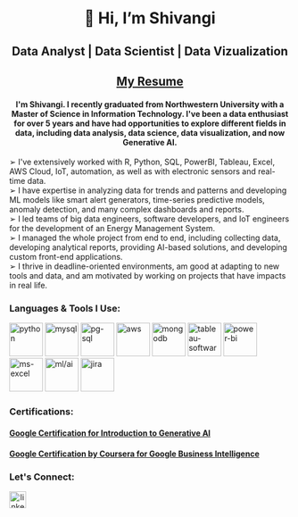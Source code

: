 <h1 align="center">👋 Hi, I’m Shivangi </h1> 
<h2 align="center"> Data Analyst | Data Scientist | Data Vizualization </h2>
<h2 align="center"><a href="https://drive.google.com/file/d/17M_RbFr8Lt_7AJVrKmiobZbAWahrihLG/view?usp=sharing" target="_blank">My Resume</a></h2>
<h4 align="center"> I'm Shivangi. I recently graduated from Northwestern University with a Master of Science in Information Technology. I've been a data enthusiast for over 5 years and have had opportunities to explore different fields in data, including data analysis, data science, data visualization, and now Generative AI. </h4>   


➢ I've extensively worked with R, Python, SQL, PowerBI, Tableau, Excel, AWS Cloud, IoT, automation, as well as with electronic sensors and real-time data.<br>
➢ I have expertise in analyzing data for trends and patterns and developing ML models like smart alert generators, time-series predictive models, anomaly detection, and many complex dashboards and reports.<br>
➢ I led teams of big data engineers, software developers, and IoT engineers for the development of an Energy Management System.<br>
➢ I managed the whole project from end to end, including collecting data, developing analytical reports, providing AI-based solutions, and developing custom front-end applications.<br>
➢ I thrive in deadline-oriented environments, am good at adapting to new tools and data, and am motivated by working on projects that have impacts in real life.<br>
 

<h3>Languages & Tools I Use:</h3>
<p>
   <img src="https://cdn.jsdelivr.net/gh/devicons/devicon/icons/python/python-original.svg" alt="python" width="60" height="60"/>
   <img src="https://cdn.jsdelivr.net/gh/devicons/devicon/icons/mysql/mysql-original-wordmark.svg" alt="mysql" width="60" height="60"/>
   <img src="https://cdn.jsdelivr.net/gh/devicons/devicon/icons/postgresql/postgresql-original-wordmark.svg" alt="pg-sql" width="60" height="60"/>
   <img src="https://cdn.jsdelivr.net/gh/devicons/devicon/icons/amazonwebservices/amazonwebservices-original-wordmark.svg" alt="aws" width="60" height="60"/>
   <img src="https://cdn.jsdelivr.net/gh/devicons/devicon/icons/mongodb/mongodb-original-wordmark.svg" alt="mongodb" width="60" height="60"/>
   <img src="https://img.icons8.com/ios/50/tableau-software.png" alt="tableau-software" alt="tableau" width="60" height="60"/>
   <img src="https://img.icons8.com/color/48/power-bi.png" alt="power-bi" alt="powerbi" width="60" height="60"/>
   <img src="https://img.icons8.com/color/48/ms-excel.png" alt="ms-excel" width="60" height="60"/>
   <img src="https://img.icons8.com/cotton/64/artificial-intelligence.png" alt="ml/ai" width="60" height="60"/>
   <img src="https://img.icons8.com/ios-glyphs/60/000000/jira.png" alt="jira" width="60" height="60" />
</p>

<h3>Certifications:</h3>
<h4> <a href="https://www.cloudskillsboost.google/public_profiles/dca7c18e-f1a4-435e-91bd-d2791944d494/badges/6587541">Google Certification for Introduction to Generative AI</a></h4>
<h4> <a href="https://www.coursera.org/account/accomplishments/professional-cert/N8VZ6WEZV8CH?utm_source=link&utm_medium=certificate&utm_content=cert_image&utm_campaign=sharing_cta&utm_product=prof">Google Certification by Coursera for Google Business Intelligence</a></h4>

<h3>Let's Connect:</h3>
<p><a align="center" href="https://www.linkedin.com/in/shivangisharma10/" target="_blank"><img src="https://cdn.jsdelivr.net/gh/devicons/devicon/icons/linkedin/linkedin-original.svg" alt="linkedin profile" height="auto" width="30"/></a></p>
